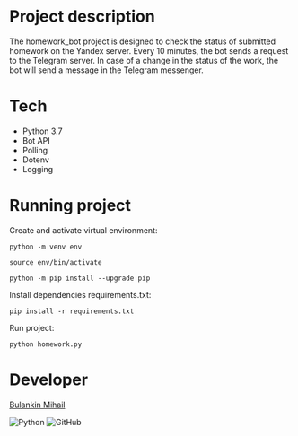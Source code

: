 # Project description
The homework_bot project is designed to check the status of submitted 
homework on the Yandex server. Every 10 minutes, the bot sends a request
to the Telegram server. In case of a change in the status of the work,
the bot will send a message in the Telegram messenger.


# Tech
- Python 3.7
- Bot API
- Polling
- Dotenv
- Logging

# Running project

Create and activate virtual environment:

```
python -m venv env
```

```
source env/bin/activate
```

```
python -m pip install --upgrade pip
```

Install dependencies requirements.txt:

```
pip install -r requirements.txt
```

Run project:

```
python homework.py
```


# Developer

[Bulankin Mihail](https://github.com/mvlbulankin)

![Python](https://img.shields.io/badge/python-3670A0?style=for-the-badge&logo=python&logoColor=ffdd54)
![GitHub](https://img.shields.io/badge/github-%23121011.svg?style=for-the-badge&logo=github&logoColor=white)
